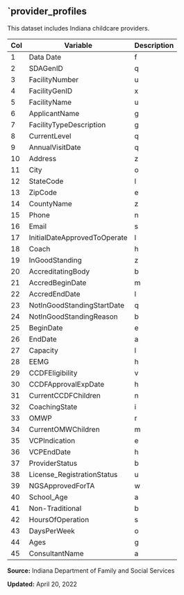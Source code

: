 ## `provider_profiles

This dataset includes Indiana childcare providers.

| Col | Variable | Description |
| --- | --- | --- |
| 1   | Data Date | f   |
| 2   | SDAGenID | q   |
| 3   | FacilityNumber | u   |
| 4   | FacilityGenID | x   |
| 5   | FacilityName | u   |
| 6   | ApplicantName | g   |
| 7   | FacilityTypeDescription | g   |
| 8   | CurrentLevel | q   |
| 9   | AnnualVisitDate | q   |
| 10  | Address | z   |
| 11  | City | o   |
| 12  | StateCode | l   |
| 13  | ZipCode | e   |
| 14  | CountyName | z   |
| 15  | Phone | n   |
| 16  | Email | s   |
| 17  | InitialDateApprovedToOperate | l   |
| 18  | Coach | h   |
| 19  | InGoodStanding | z   |
| 20  | AccreditatingBody | b   |
| 21  | AccredBeginDate | m   |
| 22  | AccredEndDate | l   |
| 23  | NotInGoodStandingStartDate | q   |
| 24  | NotInGoodStandingReason | b   |
| 25  | BeginDate | e   |
| 26  | EndDate | a   |
| 27  | Capacity | l   |
| 28  | EEMG | h   |
| 29  | CCDFEligibility | v   |
| 30  | CCDFApprovalExpDate | h   |
| 31  | CurrentCCDFChildren | n   |
| 32  | CoachingState | i   |
| 33  | OMWP | r   |
| 34  | CurrentOMWChildren | m   |
| 35  | VCPIndication | e   |
| 36  | VCPEndDate | h   |
| 37  | ProviderStatus | b   |
| 38  | License_RegistrationStatus | u   |
| 39  | NGSApprovedForTA | w   |
| 40  | School_Age | a   |
| 41  | Non-Traditional | b   |
| 42  | HoursOfOperation | s   |
| 43  | DaysPerWeek | o   |
| 44  | Ages | g   |
| 45  | ConsultantName | a   |

**Source:** Indiana Department of Family and Social Services

**Updated:** April 20, 2022
